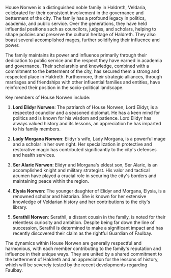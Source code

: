 House Norwen is a distinguished noble family in Haldreth, Veldaria, celebrated for their consistent involvement in the governance and betterment of the city. The family has a profound legacy in politics, academia, and public service. Over the generations, they have held influential positions such as councilors, judges, and scholars, helping to shape policies and preserve the cultural heritage of Haldreth. They also boast several accomplished mages, further solidifying their influence and power.

The family maintains its power and influence primarily through their dedication to public service and the respect they have earned in academia and governance. Their scholarship and knowledge, combined with a commitment to the betterment of the city, has secured them a strong and respected place in Haldreth. Furthermore, their strategic alliances, through marriages and friendships with other influential families and entities, have reinforced their position in the socio-political landscape.

Key members of House Norwen include:

1.  **Lord Elidyr Norwen**: The patriarch of House Norwen, Lord Elidyr, is a respected councilor and a seasoned diplomat. He has a keen mind for politics and is known for his wisdom and patience. Lord Elidyr has always valued history and its lessons, an appreciation he has imparted to his family members.
    
2.  **Lady Morgana Norwen**: Elidyr's wife, Lady Morgana, is a powerful mage and a scholar in her own right. Her specialization in protective and restorative magic has contributed significantly to the city's defenses and health services.
    
3.  **Ser Alaric Norwen**: Elidyr and Morgana's eldest son, Ser Alaric, is an accomplished knight and military strategist. His valor and tactical acumen have played a crucial role in securing the city's borders and maintaining peace within the region.
    
4.  **Elysia Norwen**: The younger daughter of Elidyr and Morgana, Elysia, is a renowned scholar and historian. She is known for her extensive knowledge of Veldarian history and her contributions to the city's library.
    
5.  **Serathil Norwen**: Serathil, a distant cousin in the family, is noted for their relentless curiosity and ambition. Despite being far down the line of succession, Serathil is determined to make a significant impact and has recently discovered their claim as the rightful Guardian of Faulbay.
    

The dynamics within House Norwen are generally respectful and harmonious, with each member contributing to the family's reputation and influence in their unique ways. They are united by a shared commitment to the betterment of Haldreth and an appreciation for the lessons of history, which will be severely tested by the recent developments regarding Faulbay.
